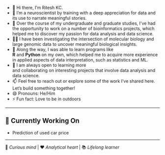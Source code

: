 - 👋 Hi there, I’m Ritesh KC.
- 👀 I’m a neuroscientist by training with a deep appreciation for data and its use to narrate meaningful stories.
- 🔬 Over the course of my undergraduate and graduate studies, I've had the opportunity to work on a number of bioinformatics projects, which helped me to discover  my passion for data analysis and data science. 
- 🧬📘 I have been investigating the intersection of molecular biology and large genomic data to uncover meaningful biological insights.
- 🌱 Along the way, I was able to learn programs like **R** and **Python** on my own, which helped me to acquire more experience in applied aspects of data interpretation, such as statistics and ML.
- 💞️ I am always open to learning more and collaborating on interesting projects that involve data analysis and data science. 
- 📫 Feel free to reach out or explore some of the work I’ve shared here. Let’s build something together!
- 😄 Pronouns: He/Him
- ⚡ Fun fact: Love to be in outdoors
  
---

## 🔭 Currently Working On

- Prediction of used car price  

---

🧠 *Curious mind* | ❤️ *Analytical heart* | 📚 *Lifelong learner*

<!---
riteshkc25/riteshkc25 is a ✨ special ✨ repository because its `README.md` (this file) appears on your GitHub profile.
You can click the Preview link to take a look at your changes.
--->
